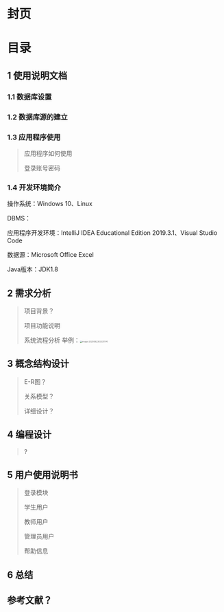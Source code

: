 # 封页

# 目录

## 1 使用说明文档

### 1.1 数据库设置

### 1.2 数据库源的建立

### 1.3 应用程序使用

> 应用程序如何使用
>
> 登录账号密码
>
> 

### 1.4 开发环境简介

操作系统：Windows 10、Linux

DBMS：

应用程序开发环境：IntelliJ IDEA Educational Edition 2019.3.1、Visual Studio Code

数据源：Microsoft Office Excel

Java版本：JDK1.8



## 2 需求分析 

> 项目背景？
>
> 项目功能说明
>
> 系统流程分析	举例：<img src="https://gitee.com/savona/MyImageBed/raw/master/img/image-20200823033311141.png" alt="image-20200823033311141" style="zoom:33%;" />





## 3 概念结构设计

> E-R图？
>
> 关系模型？
>
> 详细设计？

## 4 编程设计

> ?



## 5 用户使用说明书

> 登录模块
>
> 学生用户
>
> 教师用户
>
> 管理员用户
>
> 帮助信息

## 6 总结

## 参考文献？
